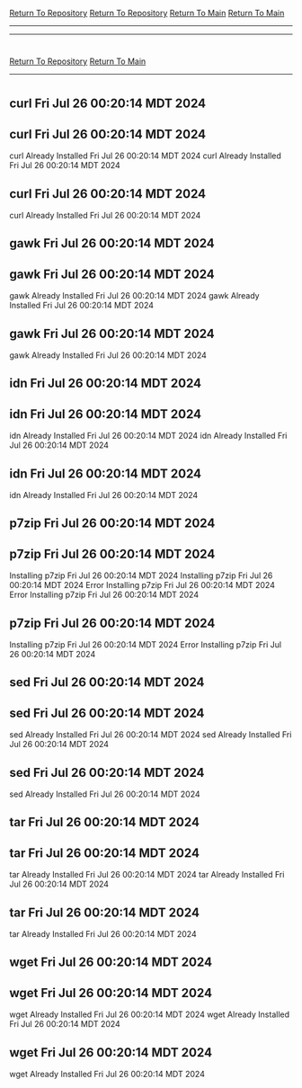 [Return To Repository](https://github.com/DigitalWarrior/piholeparser/)
[Return To Repository](https://github.com/DigitalWarrior/piholeparser/)
[Return To Main](https://github.com/DigitalWarrior/piholeparser/blob/master/RecentRunLogs/Mainlog.md)
[Return To Main](https://github.com/DigitalWarrior/piholeparser/blob/master/RecentRunLogs/Mainlog.md)
____________________________________
____________________________________
# 
# 
[Return To Repository](https://github.com/DigitalWarrior/piholeparser/)
[Return To Main](https://github.com/DigitalWarrior/piholeparser/blob/master/RecentRunLogs/Mainlog.md)
____________________________________
# 
## curl Fri Jul 26 00:20:14 MDT 2024
## curl Fri Jul 26 00:20:14 MDT 2024
curl Already Installed Fri Jul 26 00:20:14 MDT 2024
curl Already Installed Fri Jul 26 00:20:14 MDT 2024
## curl Fri Jul 26 00:20:14 MDT 2024
curl Already Installed Fri Jul 26 00:20:14 MDT 2024
## gawk Fri Jul 26 00:20:14 MDT 2024
## gawk Fri Jul 26 00:20:14 MDT 2024
gawk Already Installed Fri Jul 26 00:20:14 MDT 2024
gawk Already Installed Fri Jul 26 00:20:14 MDT 2024
## gawk Fri Jul 26 00:20:14 MDT 2024
gawk Already Installed Fri Jul 26 00:20:14 MDT 2024
## idn Fri Jul 26 00:20:14 MDT 2024
## idn Fri Jul 26 00:20:14 MDT 2024
idn Already Installed Fri Jul 26 00:20:14 MDT 2024
idn Already Installed Fri Jul 26 00:20:14 MDT 2024
## idn Fri Jul 26 00:20:14 MDT 2024
idn Already Installed Fri Jul 26 00:20:14 MDT 2024
## p7zip Fri Jul 26 00:20:14 MDT 2024
## p7zip Fri Jul 26 00:20:14 MDT 2024
Installing p7zip Fri Jul 26 00:20:14 MDT 2024
Installing p7zip Fri Jul 26 00:20:14 MDT 2024
Error Installing p7zip Fri Jul 26 00:20:14 MDT 2024
Error Installing p7zip Fri Jul 26 00:20:14 MDT 2024
## p7zip Fri Jul 26 00:20:14 MDT 2024
Installing p7zip Fri Jul 26 00:20:14 MDT 2024
Error Installing p7zip Fri Jul 26 00:20:14 MDT 2024
## sed Fri Jul 26 00:20:14 MDT 2024
## sed Fri Jul 26 00:20:14 MDT 2024
sed Already Installed Fri Jul 26 00:20:14 MDT 2024
sed Already Installed Fri Jul 26 00:20:14 MDT 2024
## sed Fri Jul 26 00:20:14 MDT 2024
sed Already Installed Fri Jul 26 00:20:14 MDT 2024
## tar Fri Jul 26 00:20:14 MDT 2024
## tar Fri Jul 26 00:20:14 MDT 2024
tar Already Installed Fri Jul 26 00:20:14 MDT 2024
tar Already Installed Fri Jul 26 00:20:14 MDT 2024
## tar Fri Jul 26 00:20:14 MDT 2024
tar Already Installed Fri Jul 26 00:20:14 MDT 2024
## wget Fri Jul 26 00:20:14 MDT 2024
## wget Fri Jul 26 00:20:14 MDT 2024
wget Already Installed Fri Jul 26 00:20:14 MDT 2024
wget Already Installed Fri Jul 26 00:20:14 MDT 2024
## wget Fri Jul 26 00:20:14 MDT 2024
wget Already Installed Fri Jul 26 00:20:14 MDT 2024
